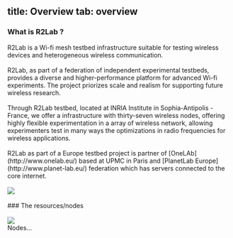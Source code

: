 title: Overview
tab: overview
---

### What is R2Lab ?
<div class="row">
  <div class="col-md-6">  
  R2Lab is a Wi-fi mesh testbed infrastructure suitable for testing wireless devices and heterogeneous wireless communication.
  <br>
  <br>
	R2Lab, as part of a federation of independent experimental testbeds, provides a diverse and higher-performance platform for advanced Wi-fi experiments. The project priorizes scale and realism for supporting future wireless research.
	<br>
	<br>
	Through R2Lab testbed, located at INRIA Institute in Sophia-Antipolis - France, we offer a infrastructure with thirty-seven wireless nodes, offering highly flexible experimentation in a array of wireless network, allowing experimenters test in many ways the optimizations in radio frequencies for wireless applications.
	<br>
	<br>
	R2Lab as part of a Europe testbed project is partner of [OneLAb](http://www.onelab.eu/) based at UPMC in Paris and [PlanetLab Europe](http://www.planet-lab.eu/) federation which has servers connected to the core internet.
  </div>
  <div class="col-md-6">
  	<br>
  	<img src="assets/img/over_1.JPG">
  </div>
</div>

<br>
### The resources/nodes
<div class="row">
  <div class="col-md-6">
    <br>
    <img src="assets/img/node_1.JPG">
  </div>
  <div class="col-md-6">  
  Nodes...
  </div>
</div>

